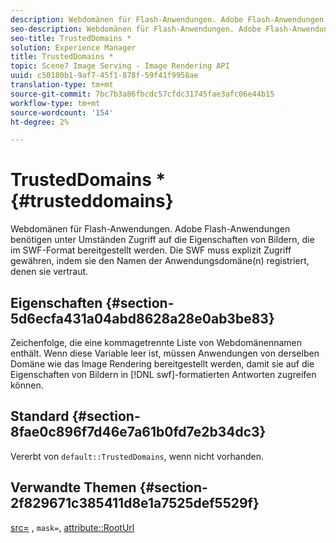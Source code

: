 ```yaml
---
description: Webdomänen für Flash-Anwendungen. Adobe Flash-Anwendungen benötigen unter Umständen Zugriff auf die Eigenschaften von Bildern, die im SWF-Format bereitgestellt werden. Die SWF muss explizit Zugriff gewähren, indem sie den Namen der Anwendungsdomäne(n) registriert, denen sie vertraut.
seo-description: Webdomänen für Flash-Anwendungen. Adobe Flash-Anwendungen benötigen unter Umständen Zugriff auf die Eigenschaften von Bildern, die im SWF-Format bereitgestellt werden. Die SWF muss explizit Zugriff gewähren, indem sie den Namen der Anwendungsdomäne(n) registriert, denen sie vertraut.
seo-title: TrustedDomains *
solution: Experience Manager
title: TrustedDomains *
topic: Scene7 Image Serving - Image Rendering API
uuid: c50180b1-9af7-45f1-878f-59f41f9958ae
translation-type: tm+mt
source-git-commit: 7bc7b3a86fbcdc57cfdc31745fae3afc06e44b15
workflow-type: tm+mt
source-wordcount: '154'
ht-degree: 2%

---
```



# TrustedDomains *{#trusteddomains}

Webdomänen für Flash-Anwendungen. Adobe Flash-Anwendungen benötigen unter Umständen Zugriff auf die Eigenschaften von Bildern, die im SWF-Format bereitgestellt werden. Die SWF muss explizit Zugriff gewähren, indem sie den Namen der Anwendungsdomäne(n) registriert, denen sie vertraut.

## Eigenschaften {#section-5d6ecfa431a04abd8628a28e0ab3be83}

Zeichenfolge, die eine kommagetrennte Liste von Webdomänennamen enthält. Wenn diese Variable leer ist, müssen Anwendungen von derselben Domäne wie das Image Rendering bereitgestellt werden, damit sie auf die Eigenschaften von Bildern in [!DNL swf]-formatierten Antworten zugreifen können.

## Standard {#section-8fae0c896f7d46e7a61b0fd7e2b34dc3}

Vererbt von `default::TrustedDomains`, wenn nicht vorhanden.

## Verwandte Themen {#section-2f829671c385411d8e1a7525def5529f}

[src=](../../../../../ir-api/http-protocol/image-rendering-api-ref/c-ir-http-protocol-ref/c-ir-http-protocol-command-reference/r-ir-src.md#reference-62c98abad22149d68d405ed6aaff8272) ,  `mask=`,  [attribute::RootUrl](../../../../../ir-api/material-cat/image-rendering-api-ref/c-ir-material-catalog/c-ir-attributes-reference/r-ir-rooturl.md#reference-b8d706a573814802bd6794223cc78402)

